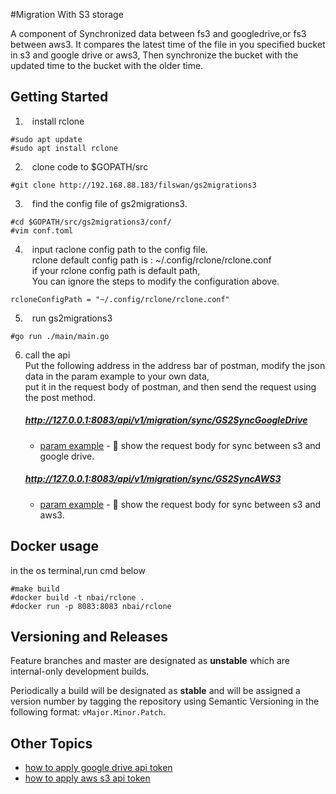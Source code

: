 #Migration With S3 storage

A component of Synchronized data between fs3 and googledrive,or fs3 between aws3.
It compares the latest time of the file in you specified bucket in s3 and google drive or aws3,
Then synchronize the bucket with the updated time to the bucket with the older time.

## Getting Started
1. &ensp; install rclone 
```console
#sudo apt update
#sudo apt install rclone
```
2. &ensp;  clone code to $GOPATH/src
```console
#git clone http://192.168.88.183/filswan/gs2migrations3
```
3. &ensp; find the config file of gs2migrations3.
```console
#cd $GOPATH/src/gs2migrations3/conf/
#vim conf.toml
```
4. &ensp; input raclone config path to the config file.<br>
&ensp; rclone default config path is : ~/.config/rclone/rclone.conf<br>
&ensp; if your rclone config path is default path,<br>
&ensp; You can ignore the steps to modify the configuration above.<br>
```console
rcloneConfigPath = "~/.config/rclone/rclone.conf"
```
5. &ensp; run gs2migrations3
```console
#go run ./main/main.go
```
6. call the api <br>
   Put the following address in the address bar of postman, modify the json data in the param example to your own data, <br>
   put it in the request body of postman, and then send the request using the post method. <br>


   ##### http://127.0.0.1:8083/api/v1/migration/sync/GS2SyncGoogleDrive
   - [param example](http://192.168.88.183/filswan/gs2migrations3/blob/master/postman/GS2syncGoogleDrive.json) - 💌 show the request body for sync between s3 and google drive.


   ##### http://127.0.0.1:8083/api/v1/migration/sync/GS2SyncAWS3 
   - [param example](http://192.168.88.183/filswan/gs2migrations3/blob/master/postman/GS2syncAWS.json) - 💌 show the request body for sync between s3 and aws3. 


## Docker usage
in the os terminal,run cmd below
```console
#make build
#docker build -t nbai/rclone .
#docker run -p 8083:8083 nbai/rclone
```

## Versioning and Releases

Feature branches and master are designated as **unstable** which are internal-only development builds.

Periodically a build will be designated as **stable** and will be assigned a version number by tagging the repository
using Semantic Versioning in the following format: `vMajor.Minor.Patch`.

## Other Topics
- [how to apply google drive api token](http://192.168.88.212:8090/display/PD/how+to+apply+google+drive+api+token) 
- [how to apply aws s3 api token](http://192.168.88.212:8090/display/PD/how+to+apply+aws+s3+token)

